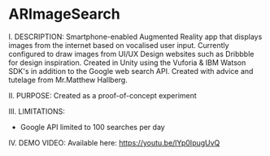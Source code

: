 # ARImageSearch

I. DESCRIPTION:
Smartphone-enabled Augmented Reality app that displays images from the internet based on vocalised user input. Currently configured to
draw images from UI/UX Design websites such as Dribbble for design inspiration. Created in Unity using the Vuforia & IBM Watson SDK's in
addition to the Google web search API. Created with advice and tutelage from Mr.Matthew Hallberg.

II. PURPOSE:
Created as a proof-of-concept experiment 


III. LIMITATIONS:
- Google API limited to 100 searches per day

IV. DEMO VIDEO:
Available here: https://youtu.be/lYp0IpugUvQ

